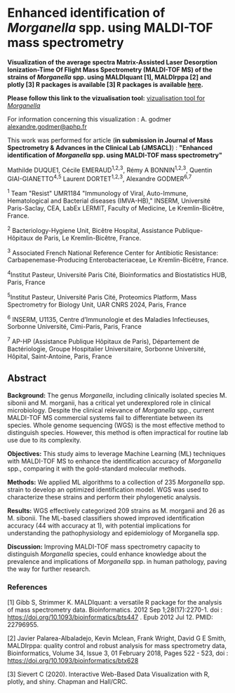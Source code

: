  # Enhanced identification of *Morganella* spp. using MALDI-TOF mass spectrometry


**Visualization of the average spectra Matrix-Assisted Laser Desorption Ionization-Time Of Flight Mass Spectrometry (MALDI-TOF MS) of the strains of  <i>Morganella</i> spp. using MALDIquant [1], MALDIrppa [2] and plotly [3] R packages is available [3] R packages is available [here](https://agodmer.github.io/Morganella/morga_visualtool).**

**Please follow this link to the vizualisation tool:** [vizualisation tool for *Morganella*](https://agodmer.github.io/Morganella/morga_visualtool)

For information concerning this visualization : A. godmer alexandre.godmer@aphp.fr

This work was performed for article (**in submission in Journal of Mass Spectrometry & Advances in the Clinical Lab (JMSACL)**) : **"Enhanced identification of *Morganella* spp. using MALDI-TOF mass spectrometry"**

Mathilde DUQUE1, Cécile EMERAUD<sup>1</sup><sup>,</sup><sup>2</sup><sup>,</sup><sup>3</sup>, Rémy A BONNIN<sup>1</sup><sup>,</sup><sup>2</sup><sup>,</sup><sup>3</sup>, Quentin GIAI-GIANETTO<sup>4</sup><sup>,</sup><sup>5</sup> Laurent DORTET<sup>1</sup><sup>,</sup><sup>2</sup><sup>,</sup><sup>3</sup>, Alexandre GODMER<sup>6</sup><sup>,</sup><sup>7</sup>

<sup>1</sup> Team "Resist" UMR1184 "Immunology of Viral, Auto-Immune, Hematological and Bacterial diseases (IMVA-HB)," INSERM, Université Paris-Saclay, CEA, LabEx LERMIT, Faculty of Medicine, Le Kremlin-Bicêtre, France.

<sup>2</sup> Bacteriology-Hygiene Unit, Bicêtre Hospital, Assistance Publique-Hôpitaux de Paris, Le Kremlin-Bicêtre, France.

<sup>3</sup> Associated French National Reference Center for Antibiotic Resistance: Carbapenemase-Producing Enterobacteriaceae, Le Kremlin-Bicêtre, France.

<sup>4</sup>Institut Pasteur, Université Paris Cité, Bioinformatics and Biostatistics HUB, Paris, France

<sup>5</sup>Institut Pasteur, Université Paris Cité, Proteomics Platform, Mass Spectrometry for Biology Unit, UAR CNRS 2024, Paris, France

<sup>6</sup> INSERM, U1135, Centre d’Immunologie et des Maladies Infectieuses, Sorbonne Université, Cimi-Paris, Paris, France

<sup>7</sup> AP-HP (Assistance Publique Hôpitaux de Paris), Département de Bactériologie, Groupe Hospitalier Universitaire, Sorbonne Université, Hôpital, Saint-Antoine, Paris, France

## Abstract

**Background:** The genus *Morganella*, including clinically isolated species M. sibonii and M. morganii, has a critical yet underexplored role in clinical microbiology. Despite the clinical relevance of *Morganella* spp., current MALDI-TOF MS commercial systems fail to differentiate between its species. Whole genome sequencing (WGS) is the most effective method to distinguish species. However, this method is often impractical for routine lab use due to its complexity.

**Objectives:** This study aims to leverage Machine Learning (ML) techniques with MALDI-TOF MS to enhance the identification accuracy of *Morganella* spp., comparing it with the gold-standard molecular methods.

**Methods:** We applied ML algorithms to a collection of 235 *Morganella* spp. strain to develop an optimized identification model. WGS was used to characterize these strains and perform their phylogenetic analysis.

**Results:** WGS effectively categorized 209 strains as M. morganii and 26 as M. sibonii. The ML-based classifiers showed improved identification accuracy (44 with accuracy at 1), with potential implications for understanding the pathophysiology and epidemiology of Morganella spp.

**Discussion:**  Improving MALDI-TOF mass spectrometry capacity to distinguish *Morganella* species,  could enhance knowledge about the prevalence and implications of *Morganella* spp. in human pathology, paving the way for further research.


### References

[1] Gibb S, Strimmer K. MALDIquant: a versatile R package for the analysis of mass spectrometry data. Bioinformatics. 2012 Sep 1;28(17):2270-1. doi : https://doi.org/10.1093/bioinformatics/bts447 . Epub 2012 Jul 12. PMID: 22796955.

[2] Javier Palarea-Albaladejo, Kevin Mclean, Frank Wright, David G E Smith, MALDIrppa: quality control and robust analysis for mass spectrometry data, Bioinformatics, Volume 34, Issue 3, 01 February 2018, Pages 522 - 523, doi : https://doi.org/10.1093/bioinformatics/btx628

[3] Sievert C (2020). Interactive Web-Based Data Visualization with R, plotly, and shiny. Chapman and Hall/CRC.
